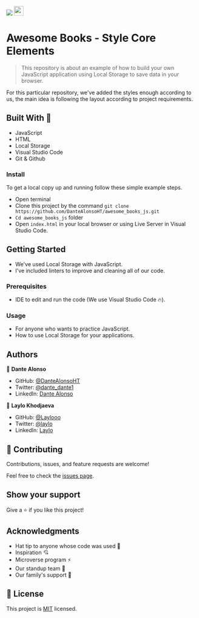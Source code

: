 ﻿![](https://img.shields.io/badge/Microverse-blueviolet) <img height=25px src="https://img.shields.io/badge/JavaScript-F7DF1E?style=for-the-badge&logo=javascript&logoColor=black">

# Awesome Books - Style Core Elements

> This repository is about an example of how to build your own JavaScript application using Local Storage to save data in your browser.

For this particular repository, we've added the styles enough according to us, the main idea is following the layout according to project requirements.

## Built With 🔨

- JavaScript
- HTML
- Local Storage
- Visual Studio Code
- Git & Github

### Install

To get a local copy up and running follow these simple example steps.
- Open terminal
- Clone this project by the command `git clone https://github.com/DanteAlonsoHT/awesome_books_js.git`
- `Cd awesome_books_js` folder
- Open `index.html` in your local browser or using Live Server in Visual Studio Code.

## Getting Started 

- We've used Local Storage with JavaScript.
- I've included linters to improve and cleaning all of our code.

### Prerequisites

- IDE to edit and run the code (We use Visual Studio Code 🔥).

### Usage

- For anyone who wants to practice JavaScript.
- How to use Local Storage for your applications.

## Authors

👤 **Dante Alonso**

- GitHub: [@DanteAlonsoHT](https://github.com/DanteAlonsoHT)
- Twitter: [@dante_dante1](https://twitter.com/dante_dante1)
- LinkedIn: [Dante Alonso](https://www.linkedin.com/in/dante-hernandez99/)

👤 **Laylo Khodjaeva**

- GitHub: [@Laylooo](https://github.com/Laylooo)
- Twitter: [@laylo](https://twitter.com/home?lang=en)
- LinkedIn: [Laylo](https://www.linkedin.com/in/laylo-khodjaeva-05a972207/)


## 🤝 Contributing

Contributions, issues, and feature requests are welcome!

Feel free to check the [issues page](https://github.com/DanteAlonsoHT/awesome_books_js/issues).

## Show your support

Give a ⭐️ if you like this project!


## Acknowledgments

- Hat tip to anyone whose code was used 🔰
- Inspiration 💘
- Microverse program ⚡
- Our standup team 🏹
- Our family's support 🙌

## 📝 License

This project is [MIT](./LICENSE) licensed.
